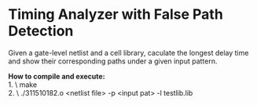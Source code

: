 # Timing Analyzer with False Path Detection
Given a gate-level netlist and a cell library, caculate the longest delay time and show their corresponding paths under a given input pattern.


**How to compile and execute:**  
    1. \ make  
    2. \ ./311510182.o \<netlist file\> -p \<input pat\> -l testlib.lib  
